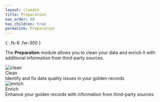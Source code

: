 ```yaml
---
layout: cluedin
title: Preparation
nav_order: 80
has_children: true
permalink: Preparation
---
```


{: .fs-6 .fw-300 }

The **Preparation** module allows you to clean your data and enrich it with additional information from third-party sources.

<div class="card-line">
  <div class="card" href="/preparation/clean">
    <div class="icon"><img src='{{ "/assets/icons/clean.svg" | relative_url }}' alt="clean"/></div>
    <div class="title">Clean</div>
    <div class="content">Identify and fix data quality issues in your golden records</div>
  </div>
   <div class="card" href="/preparation/enricher">
    <div class="icon"><img src='{{ "/assets/icons/enrich.svg" | relative_url }}' alt="enrich"/></div>
    <div class="title">Enrich</div>
    <div class="content">Enhance your golden records with information from third-party sources</div>
  </div>
</div>
